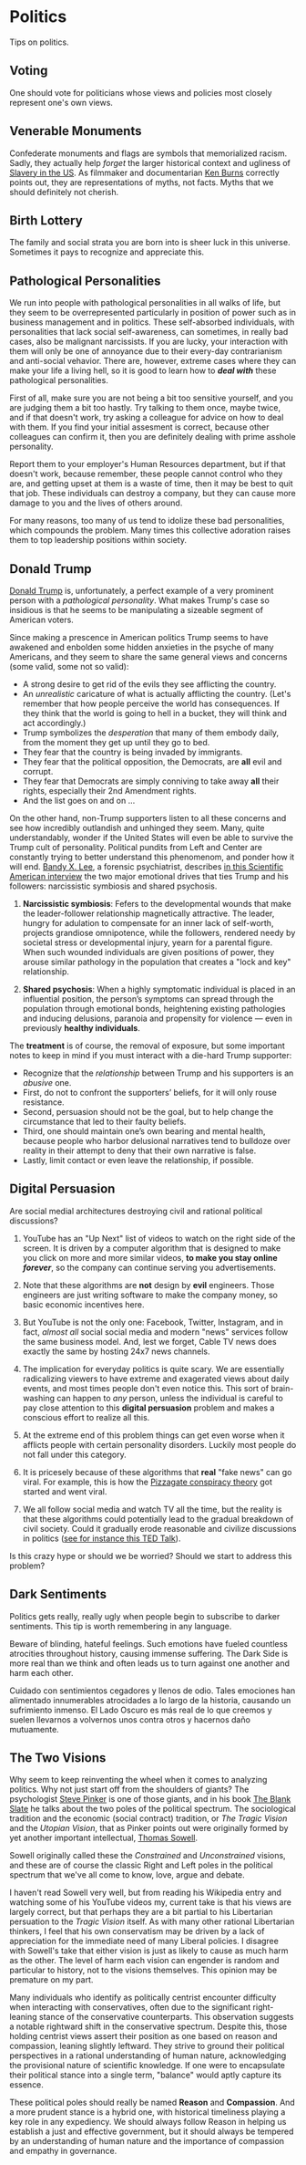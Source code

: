# Politics
Tips on politics.


## Voting
One should vote for politicians whose views and policies most closely represent one's own views.


## Venerable Monuments
Confederate monuments and flags are symbols that memorialized racism. Sadly, they actually help *forget* the larger historical context and ugliness of [Slavery in the US](https://en.wikipedia.org/wiki/Slavery_in_the_United_States). As filmmaker and documentarian [Ken Burns](https://en.wikipedia.org/wiki/Ken_Burns) correctly points out, they are representations of myths, not facts. Myths that we should definitely not cherish.


## Birth Lottery
The family and social strata you are born into is sheer luck in this universe. Sometimes it pays to recognize and appreciate this.


## Pathological Personalities
We run into people with pathological personalities in all walks of life, but they seem to be overrepresented particularly in position of power such as in business management and in politics. These self-absorbed individuals, with personalities that lack social self-awareness, can sometimes, in really bad cases, also be malignant narcissists. If you are lucky, your interaction with them will only be one of annoyance due to their every-day contrarianism and anti-social vehavior. There are, however, extreme cases where they can make your life a living hell, so it is good to learn how to **_deal with_** these pathological personalities.

First of all, make sure you are not being a bit too sensitive yourself, and you are judging them a bit too hastly. Try talking to them once, maybe twice, and if that doesn't work, try asking a colleague for advice on how to deal with them. If you find your initial assesment is correct, because other colleagues can confirm it, then you are definitely dealing with prime asshole personality. 

Report them to your employer's Human Resources department, but if that doesn't work, because remember, these people cannot control who they are, and getting upset at them is a waste of time, then it may be best to quit that job. These individuals can destroy a company, but they can cause more damage to you and the lives of others around.

For many reasons, too many of us tend to idolize these bad personalities, which compounds the problem. Many times this collective adoration raises them to top leadership positions within society.


## Donald Trump
[Donald Trump](https://en.wikipedia.org/wiki/Donald_Trump) is, unfortunately, a perfect example of a very prominent person with a _pathological personality_. What makes Trump's case so insidious is that he seems to be manipulating a sizeable segment of American voters.

Since making a prescence in American politics Trump seems to have awakened and enbolden some hidden anxieties in the psyche of many Americans, and they seem to share the same general views and concerns (some valid, some not so valid):

- A strong desire to get rid of the evils they see afflicting the country.
- An *unrealistic* caricature of what is actually afflicting the country. (Let's remember that how people perceive the world has consequences. If they think that the world is going to hell in a bucket, they will think and act accordingly.)
- Trump symbolizes the _desperation_ that many of them embody daily, from the moment they get up until they go to bed.
- They fear that the country is being invaded by immigrants.
- They fear that the political opposition, the Democrats, are **all** evil and corrupt.
- They fear that Democrats are simply conniving to take away **all** their rights, especially their 2nd Amendment rights.
- And the list goes on and on ...

On the other hand, non-Trump supporters listen to all these concerns and see how incredibly outlandish and unhinged they seem. Many, quite understandably, wonder if the United States will even be able to survive the Trump cult of personality. Political pundits from Left and Center are constantly trying to better understand this phenomenom, and ponder how it will end. [Bandy X. Lee](https://en.wikipedia.org/wiki/Bandy_X._Lee), a forensic psychiatrist, describes [in this Scientific American interview](https://www.scientificamerican.com/article/the-shared-psychosis-of-donald-trump-and-his-loyalists/) the two major emotional drives that ties Trump and his followers: narcissistic symbiosis and shared psychosis.

1. **Narcissistic symbiosis**: Fefers to the developmental wounds that make the leader-follower relationship magnetically attractive. The leader, hungry for adulation to compensate for an inner lack of self-worth, projects grandiose omnipotence, while the followers, rendered needy by societal stress or developmental injury, yearn for a parental figure. When such wounded individuals are given positions of power, they arouse similar pathology in the population that creates a "lock and key" relationship.

2. **Shared psychosis**: When a highly symptomatic individual is placed in an influential position, the person’s symptoms can spread through the population through emotional bonds, heightening existing pathologies and inducing delusions, paranoia and propensity for violence — even in previously **healthy individuals**.

The **treatment** is of course, the removal of exposure, but some important notes to keep in mind if you must interact with a die-hard Trump supporter:

- Recognize that the _relationship_ between Trump and his supporters is an _abusive_ one.
- First, do not to confront the supporters’ beliefs, for it will only rouse resistance.
- Second, persuasion should not be the goal, but to help change the circumstance that led to their faulty beliefs.
- Third, one should maintain one’s own bearing and mental health, because people who harbor delusional narratives tend to bulldoze over reality in their attempt to deny that their own narrative is false.
- Lastly, limit contact or even leave the relationship, if possible.


## Digital Persuasion
Are social medial architectures destroying civil and rational political discussions?

1. YouTube has an "Up Next" list of videos to watch on the right side of the screen. It is driven by a computer algorithm that is designed to make you click on more and more similar videos, **to make you stay online _forever_**, so the company can continue serving you advertisements.

2. Note that these algorithms are **not** design by **evil** engineers. Those engineers are just writing software to make the company money, so basic economic incentives here.

3. But YouTube is not the only one: Facebook, Twitter, Instagram, and in fact, *almost all* social social media and modern "news" services follow the same business model. And, lest we forget, Cable TV news does exactly the same by hosting 24x7 news channels.

4. The implication for everyday politics is quite scary. We are essentially radicalizing viewers to have extreme and exagerated views about daily events, and most times people don't even notice this. This sort of brain-washing can happen to _any_ person, unless the individual is careful to pay close attention to this **digital persuasion** problem and makes a conscious effort to realize all this.

5. At the extreme end of this problem things can get even worse when it afflicts people with certain personality disorders. Luckily most people do not fall under this category.

6. It is pricesely because of these algorithms that **real** "fake news" can go viral. For example, this is how the [Pizzagate conspiracy theory](https://en.wikipedia.org/wiki/Pizzagate_conspiracy_theory) got started and went viral.

7. We all follow social media and watch TV all the time, but the reality is that these algorithms could potentially lead to the gradual breakdown of civil society. Could it gradually erode reasonable and civilize discussions in politics ([see for instance this TED Talk](https://youtu.be/iFTWM7HV2UI)).

Is this crazy hype or should we be worried? Should we start to address this problem?


## Dark Sentiments

Politics gets really, really ugly when people begin to subscribe to darker sentiments. This tip is worth remembering in any language.

Beware of blinding, hateful feelings. Such emotions have fueled countless atrocities throughout history, causing immense suffering. The Dark Side is more real than we think and often leads us to turn against one another and harm each other.

Cuidado con sentimientos cegadores y llenos de odio. Tales emociones han alimentado innumerables atrocidades a lo largo de la historia, causando un sufrimiento inmenso. El Lado Oscuro es más real de lo que creemos y suelen llevarnos a volvernos unos contra otros y hacernos daño mutuamente.


## The Two Visions
Why seem to keep reinventing the wheel when it comes to analyzing politics. Why not just start off from the shoulders of giants? The psychologist [Steve Pinker](https://en.wikipedia.org/wiki/Steven_Pinker) is one of those giants, and in his book [The Blank Slate](https://en.wikipedia.org/wiki/The_Blank_Slate) he talks about the two poles of the political spectrum. The sociological tradition and the economic (social contract) tradition, or _The Tragic Vision_ and the _Utopian Vision_, that as Pinker points out were originally formed by yet another important intellectual, [Thomas Sowell](https://en.wikipedia.org/wiki/Thomas_Sowell).

Sowell originally called these the _Constrained_ and _Unconstrained_ visions, and these are of course the classic Right and Left poles in the political spectrum that we've all come to know, love, argue and debate.

I haven't read Sowell very well, but from reading his Wikipedia entry and watching some of his YouTube videos my, current take is that his views are largely correct, but that perhaps they are a bit partial to his Libertarian persuation to the *Tragic Vision* itself. As with many other rational Libertarian thinkers, I feel that his own conservatism may be driven by a lack of appreciation for the immediate need of many Liberal policies. I disagree with Sowell's take that either vision is just as likely to cause as much harm as the other. The level of harm each vision can engender is random and particular to history, not to the visions themselves. This opinion may be premature on my part.

Many individuals who identify as politically centrist encounter difficulty when interacting with conservatives, often due to the significant right-leaning stance of the conservative counterparts. This observation suggests a notable rightward shift in the conservative spectrum. Despite this, those holding centrist views assert their position as one based on reason and compassion, leaning slightly leftward. They strive to ground their political perspectives in a rational understanding of human nature, acknowledging the provisional nature of scientific knowledge. If one were to encapsulate their political stance into a single term, "balance" would aptly capture its essence.

These political poles should really be named **Reason** and **Compassion**. And a more prudent stance is a hybrid one, with historical timeliness playing a key role in any expediency. We should always follow Reason in helping us establish a just and effective government, but it should always be tempered by an understanding of human nature and the importance of compassion and empathy in governance.
